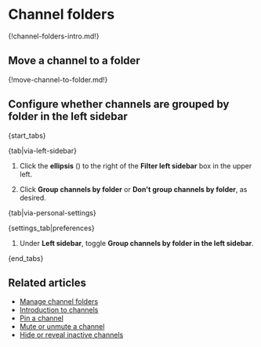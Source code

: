 # Channel folders

{!channel-folders-intro.md!}

## Move a channel to a folder

{!move-channel-to-folder.md!}

## Configure whether channels are grouped by folder in the left sidebar

{start_tabs}

{tab|via-left-sidebar}

1. Click the **ellipsis** (<i class="zulip-icon zulip-icon-more-vertical"></i>)
   to the right of the **Filter left sidebar** box in the upper left.

1. Click **Group channels by folder** or **Don't group channels by folder**, as
   desired.

{tab|via-personal-settings}

{settings_tab|preferences}

1. Under **Left sidebar**, toggle **Group channels by folder in the left
   sidebar**.

{end_tabs}

## Related articles

* [Manage channel folders](/help/manage-channel-folders)
* [Introduction to channels](/help/introduction-to-channels)
* [Pin a channel](/help/pin-a-channel)
* [Mute or unmute a channel](/help/mute-a-channel)
* [Hide or reveal inactive channels](/help/manage-inactive-channels)
